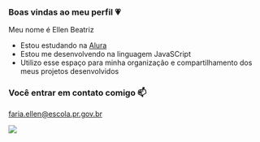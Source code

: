 ### Boas vindas ao meu perfil 💗

Meu nome é Ellen Beatriz

- Estou estudando na [Alura](https://www.alura.com.br)
- Estou me desenvolvendo na linguagem JavaSCript
- Utilizo esse espaço para minha organização e compartilhamento dos meus projetos desenvolvidos

### Você entrar em contato comigo 📫
faria.ellen@escola.pr.gov.br

![](https://media.tenor.com/Ob8_ClbDEmEAAAAM/nerd-nerd-glasses.gif)
